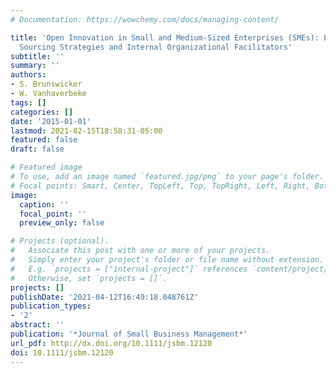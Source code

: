 ```yaml
---
# Documentation: https://wowchemy.com/docs/managing-content/

title: 'Open Innovation in Small and Medium-Sized Enterprises (SMEs): External Knowledge
  Sourcing Strategies and Internal Organizational Facilitators'
subtitle: ''
summary: ''
authors:
- S. Brunswicker
- W. Vanhaverbeke
tags: []
categories: []
date: '2015-01-01'
lastmod: 2021-02-15T18:58:31-05:00
featured: false
draft: false

# Featured image
# To use, add an image named `featured.jpg/png` to your page's folder.
# Focal points: Smart, Center, TopLeft, Top, TopRight, Left, Right, BottomLeft, Bottom, BottomRight.
image:
  caption: ''
  focal_point: ''
  preview_only: false

# Projects (optional).
#   Associate this post with one or more of your projects.
#   Simply enter your project's folder or file name without extension.
#   E.g. `projects = ["internal-project"]` references `content/project/deep-learning/index.md`.
#   Otherwise, set `projects = []`.
projects: []
publishDate: '2021-04-12T16:49:18.048761Z'
publication_types:
- '2'
abstract: ''
publication: '*Journal of Small Business Management*'
url_pdf: http://dx.doi.org/10.1111/jsbm.12120
doi: 10.1111/jsbm.12120
---
```

